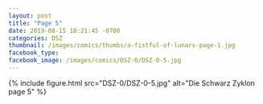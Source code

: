 ```yaml
---
layout: post
title: "Page 5"
date: 2019-08-15 18:21:45 -0700
categories: DSZ
thumbnail: /images/comics/thumbs/a-fistful-of-lunars-page-1.jpg
facebook_type: 
facebook_image: /images/comics/DSZ-0/DSZ-0-5.jpg
---
```


{% include figure.html src="DSZ-0/DSZ-0-5.jpg" alt="Die Schwarz Zyklon page 5" %}

